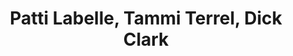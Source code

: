 ---
pid: ws161
title: Patti Labelle, Tammi Terrel, Dick Clark
location_transcription: uptown theater
coordinates: "[-75.1578528, 39.9869991]"
zipcode: '19145'
gen_neighborhood: South Philadelphia
neighborhood: Passyunk
outside_phl: 
age: '47'
age_range: 40-49
instagram: 
image_file_name: ws_161.jpg
proposal_transcription: |-
  Patti Labelle - Broad St
  Tammi Terrel- uptown theater
  Dick Clark- in front of old WPVI studio West Philly
topic: Person,Music,Pop Culture
topic_summary: 0, 0, 0, 0
type: Other No Form
keywords_other: Patti Labelle, Dick Clark, Tammi Terrell
credit: Eric Kwasnjuk
image_labels: 
twitter: 
facebook: 
permalink: "/monuments/ws161/"
layout: item-page
---